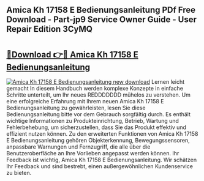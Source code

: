 ## Amica Kh 17158 E Bedienungsanleitung PDf Free Download - Part-jp9 Service Owner Guide - User Repair Edition 3CyMQ

# <h2><a href="http://df4w9l.blite.top/?on=Amica+Kh+17158+E+Bedienungsanleitung">🔗Download 👉🔴 Amica Kh 17158 E Bedienungsanleitung</a></h2>

[![Amica Kh 17158 E Bedienungsanleitung new download](https://i.imgur.com/lujVjoI.png)](http://df4w9l.blite.top/?on=Amica+Kh+17158+E+Bedienungsanleitung)
Lernen leicht gemacht In diesem Handbuch werden komplexe Konzepte in einfache Schritte unterteilt, um Ihr neues REDDDDDDD mühelos zu verstehen. Um eine erfolgreiche Erfahrung mit Ihrem neuen Amica Kh 17158 E Bedienungsanleitung zu gewährleisten, lesen Sie diese Bedienungsanleitung bitte vor dem Gebrauch sorgfältig durch. Es enthält wichtige Informationen zu Produkteinrichtung, Betrieb, Wartung und Fehlerbehebung, um sicherzustellen, dass Sie das Produkt effektiv und effizient nutzen können. Zu den erweiterten Funktionen von Amica Kh 17158 E Bedienungsanleitung gehören Objekterkennung, Bewegungssensoren, anpassbare Warnungen und Fernzugriff, die alle über die Benutzeroberfläche an Ihre Vorlieben angepasst werden können. Ihr Feedback ist wichtig, Amica Kh 17158 E Bedienungsanleitung. Wir schätzen Ihr Feedback und sind bestrebt, einen außergewöhnlichen Kundenservice zu bieten.
